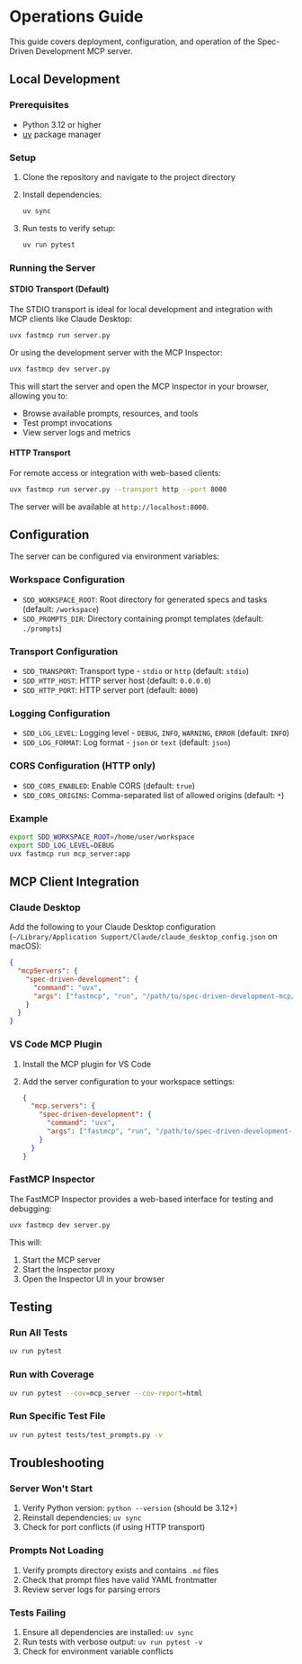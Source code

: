 # Operations Guide

This guide covers deployment, configuration, and operation of the Spec-Driven Development MCP server.

## Local Development

### Prerequisites

- Python 3.12 or higher
- [uv](https://docs.astral.sh/uv/) package manager

### Setup

1. Clone the repository and navigate to the project directory
2. Install dependencies:

   ```bash
   uv sync
   ```

3. Run tests to verify setup:

   ```bash
   uv run pytest
   ```

### Running the Server

#### STDIO Transport (Default)

The STDIO transport is ideal for local development and integration with MCP clients like Claude Desktop:

```bash
uvx fastmcp run server.py
```

Or using the development server with the MCP Inspector:

```bash
uvx fastmcp dev server.py
```

This will start the server and open the MCP Inspector in your browser, allowing you to:

- Browse available prompts, resources, and tools
- Test prompt invocations
- View server logs and metrics

#### HTTP Transport

For remote access or integration with web-based clients:

```bash
uvx fastmcp run server.py --transport http --port 8000
```

The server will be available at `http://localhost:8000`.

## Configuration

The server can be configured via environment variables:

### Workspace Configuration

- `SDD_WORKSPACE_ROOT`: Root directory for generated specs and tasks (default: `/workspace`)
- `SDD_PROMPTS_DIR`: Directory containing prompt templates (default: `./prompts`)

### Transport Configuration

- `SDD_TRANSPORT`: Transport type - `stdio` or `http` (default: `stdio`)
- `SDD_HTTP_HOST`: HTTP server host (default: `0.0.0.0`)
- `SDD_HTTP_PORT`: HTTP server port (default: `8000`)

### Logging Configuration

- `SDD_LOG_LEVEL`: Logging level - `DEBUG`, `INFO`, `WARNING`, `ERROR` (default: `INFO`)
- `SDD_LOG_FORMAT`: Log format - `json` or `text` (default: `json`)

### CORS Configuration (HTTP only)

- `SDD_CORS_ENABLED`: Enable CORS (default: `true`)
- `SDD_CORS_ORIGINS`: Comma-separated list of allowed origins (default: `*`)

### Example

```bash
export SDD_WORKSPACE_ROOT=/home/user/workspace
export SDD_LOG_LEVEL=DEBUG
uvx fastmcp run mcp_server:app
```

## MCP Client Integration

### Claude Desktop

Add the following to your Claude Desktop configuration (`~/Library/Application Support/Claude/claude_desktop_config.json` on macOS):

```json
{
  "mcpServers": {
    "spec-driven-development": {
      "command": "uvx",
      "args": ["fastmcp", "run", "/path/to/spec-driven-development-mcp/server.py"]
    }
  }
}
```

### VS Code MCP Plugin

1. Install the MCP plugin for VS Code
2. Add the server configuration to your workspace settings:

   ```json
   {
     "mcp.servers": {
       "spec-driven-development": {
         "command": "uvx",
         "args": ["fastmcp", "run", "/path/to/spec-driven-development-mcp/server.py"]
       }
     }
   }
   ```

### FastMCP Inspector

The FastMCP Inspector provides a web-based interface for testing and debugging:

```bash
uvx fastmcp dev server.py
```

This will:

1. Start the MCP server
2. Start the Inspector proxy
3. Open the Inspector UI in your browser

## Testing

### Run All Tests

```bash
uv run pytest
```

### Run with Coverage

```bash
uv run pytest --cov=mcp_server --cov-report=html
```

### Run Specific Test File

```bash
uv run pytest tests/test_prompts.py -v
```

## Troubleshooting

### Server Won't Start

1. Verify Python version: `python --version` (should be 3.12+)
2. Reinstall dependencies: `uv sync`
3. Check for port conflicts (if using HTTP transport)

### Prompts Not Loading

1. Verify prompts directory exists and contains `.md` files
2. Check that prompt files have valid YAML frontmatter
3. Review server logs for parsing errors

### Tests Failing

1. Ensure all dependencies are installed: `uv sync`
2. Run tests with verbose output: `uv run pytest -v`
3. Check for environment variable conflicts
